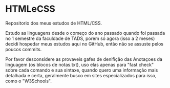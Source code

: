 # HTMLeCSS
Repositorio dos meus estudos de HTML/CSS.

Estudo as linguagens desde o começo do ano passado quando foi passada no 1 semestre da faculdade de TADS, porem só agora (isso a 2 meses) decidi hospedar meus estudos aqui no GitHub, então não se assuste pelos poucos commits.

Por favor desconsidere as provaveis gafes de denifição das Anotaçoes da linguagem (os blocos de notas.txt), uso elas apenas para "fast check" sobre cada comando e sua sintaxe, quando quero uma informação mais detalhada e certa, geralmente busco em sites especializados para isso, como o "W3Schools".


 
